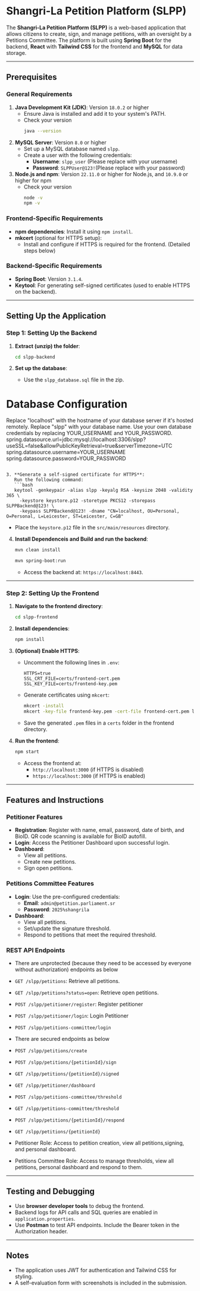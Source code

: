 # Shangri-La Petition Platform (SLPP)

The **Shangri-La Petition Platform (SLPP)** is a web-based application that allows citizens to create, sign, and manage petitions, with an oversight by a Petitions Committee. The platform is built using **Spring Boot** for the backend, **React** with **Tailwind CSS** for the frontend and **MySQL** for data storage.

---

## Prerequisites

### General Requirements

1. **Java Development Kit (JDK)**: Version `18.0.2` or higher
   - Ensure Java is installed and add it to your system's PATH.
   - Check your version
     ```bash
     java --version
     ```
2. **MySQL Server**: Version `8.0` or higher
   - Set up a MySQL database named `slpp`.
   - Create a user with the following credentials:
     - **Username**: `slpp_user` (Please replace with your username)
     - **Password**: `SLPPUser@123!`(Please replace with your password)
3. **Node.js and npm**: Version `22.11.0` or higher for Node.js, and `10.9.0` or higher for npm
   - Check your version
     ```bash
     node -v
     npm -v
     ```

### Frontend-Specific Requirements

- **npm dependencies**: Install it using `npm install`.
- **mkcert** (optional for HTTPS setup):
  - Install and configure if HTTPS is required for the frontend. (Detailed steps below)
### Backend-Specific Requirements

- **Spring Boot**: Version `3.1.4`.
- **Keytool**: For generating self-signed certificates (used to enable HTTPS on the backend).

---

## Setting Up the Application

### Step 1: Setting Up the Backend

1. **Extract (unzip) the folder**:
   ```bash
   cd slpp-backend
   ```

2. **Set up the database**:
   - Use the `slpp_database.sql` file in the zip.
# Database Configuration
Replace "localhost" with the hostname of your database server if it's hosted remotely.
Replace "slpp" with your database name.
Use your own database credentials by replacing YOUR_USERNAME and YOUR_PASSWORD.
spring.datasource.url=jdbc:mysql://localhost:3306/slpp?useSSL=false&allowPublicKeyRetrieval=true&serverTimezone=UTC
spring.datasource.username=YOUR_USERNAME
spring.datasource.password=YOUR_PASSWORD
```

3. **Generate a self-signed certificate for HTTPS**:
   Run the following command:
   ```bash
   keytool -genkeypair -alias slpp -keyalg RSA -keysize 2048 -validity 365 \
     -keystore keystore.p12 -storetype PKCS12 -storepass SLPPBackend@123! \
     -keypass SLPPBackend@123! -dname "CN=localhost, OU=Personal, O=Personal, L=Leicester, ST=Leicester, C=GB"
   ```
   - Place the `keystore.p12` file in the `src/main/resources` directory.

4. **Install Dependenceis and Build and run the backend**:
	```bash
	mvn clean install
	```
   ```bash
   mvn spring-boot:run
   ```
   - Access the backend at: `https://localhost:8443`.

---

### Step 2: Setting Up the Frontend

1. **Navigate to the frontend directory**:
   ```bash
   cd slpp-frontend
   ```

2. **Install dependencies**:
   ```bash
   npm install
   ```

3. **(Optional) Enable HTTPS**:
   - Uncomment the following lines in `.env`:
     ```env
     HTTPS=true
     SSL_CRT_FILE=certs/frontend-cert.pem
     SSL_KEY_FILE=certs/frontend-key.pem
     ```
   - Generate certificates using `mkcert`:
     ```bash
     mkcert -install
     mkcert -key-file frontend-key.pem -cert-file frontend-cert.pem localhost
     ```
   - Save the generated `.pem` files in a `certs` folder in the frontend directory.

4. **Run the frontend**:
   ```bash
   npm start
   ```
   - Access the frontend at:
     - `http://localhost:3000` (if HTTPS is disabled)
     - `https://localhost:3000` (if HTTPS is enabled)

---

## Features and Instructions

### Petitioner Features

- **Registration**: Register with name, email, password, date of birth, and BioID. QR code scanning is available for BioID autofill.
- **Login**: Access the Petitioner Dashboard upon successful login.
- **Dashboard**:
  - View all petitions.
  - Create new petitions.
  - Sign open petitions.

### Petitions Committee Features

- **Login**: Use the pre-configured credentials:
  - **Email**: `admin@petition.parliament.sr`
  - **Password**: `2025%shangrila`
- **Dashboard**:
  - View all petitions.
  - Set/update the signature threshold.
  - Respond to petitions that meet the required threshold.

### REST API Endpoints
- There are unprotected (because they need to be accessed by everyone without authorization) endpoints as below
- `GET /slpp/petitions`: Retrieve all petitions.
- `GET /slpp/petitions?status=open`: Retrieve open petitions.
- `POST /slpp/petitioner/register`: Register petitioner
- `POST /slpp/petitioner/login`: Login Petitioner
- `POST /slpp/petitions-committee/login`
- There are secured endpoints as below
- `POST /slpp/petitions/create`
- `POST /slpp/petitions/{petitionId}/sign`
- `GET /slpp/petitions/{petitionId}/signed`
- `GET /slpp/petitioner/dashboard`
- `POST /slpp/petitions-committee/threshold`
- `GET /slpp/petitions-committee/threshold`
- `POST /slpp/petitions/{petitionId}/respond`
- `GET /slpp/petitions/{petitionId}`

- Petitioner Role: Access to petition creation, view all petitions,signing, and personal dashboard.
- Petitions Committee Role: Access to manage thresholds, view all petitions, personal dashboard and respond to them.
---

## Testing and Debugging

- Use **browser developer tools** to debug the frontend.
- Backend logs for API calls and SQL queries are enabled in `application.properties`.
- Use **Postman** to test API endpoints. Include the Bearer token in the Authorization header.

---

## Notes

- The application uses JWT for authentication and Tailwind CSS for styling.
- A self-evaluation form with screenshots is included in the submission.
